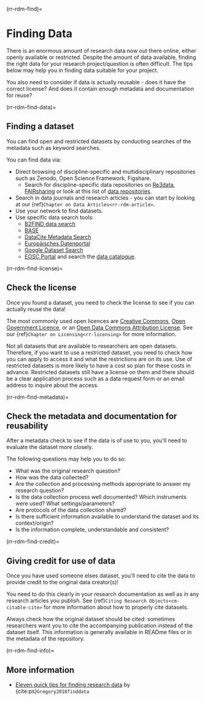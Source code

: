(rr-rdm-find)=
# Finding Data

There is an enormous amount of research data now out there online, either openly available or restricted. 
Despite the amount of data available, finding the right data for your research project/question is often difficult. 
The tips below may help you in finding data suitable for your project.

You also need to consider if data is actually reusable - does it have the correct license? 
And does it contain enough metadata and documentation for reuse? 

(rr-rdm-find-data)=
## Finding a dataset

You can find open and restricted datasets by conducting searches of the metadata such as keyword searches.

You can find data via:
* Direct browsing of discipline-specific and multidisciplinary repositories such as Zenodo, Open Science Framework, Figshare. 
    * Search for discipline-specific data repositories on [Re3data](https://www.re3data.org/), [FAIRsharing](https://fairsharing.org/) or look at this list of [data repositories](https://oad.simmons.edu/oadwiki/Data_repositories). 
* Search in data journals and research articles - you can start by looking at our {ref}`Chapter on Data Articles<rr-rdm-article>`.
* Use your network to find datasets.
* Use specific data search tools:
    * [B2FIND data search](http://b2find.eudat.eu/)
    * [BASE](https://www.base-search.net/) 
    * [DataCite Metadata Search](https://search.datacite.org/)
    * [Europäisches Datenportal](https://www.europeandataportal.eu/de)
    * [Google Dataset Search](https://datasetsearch.research.google.com/)
    * [EOSC Portal](https://eosc-portal.eu/) and search the [data catalogue](https://search.marketplace.eosc-portal.eu/search/dataset?q=*&standard=true&exact=false&radioValueAuthor=A&radioValueExact=A&radioValueTitle=A&radioValueKeyword=A). 

(rr-rdm-find-license)=
## Check the license

Once you found a dataset, you need to check the license to see if you can actually reuse the data!

The most commonly used open licences are [Creative Commons](https://creativecommons.org/choose/), [Open Government Licence](http://www.nationalarchives.gov.uk/doc/open-government-licence/version/3/), or an [Open Data Commons Attribution License](https://opendatacommons.org/licenses/by/index.html).
See our {ref}`Chapter on Licensing<rr-licensing>` for more information.

Not all datasets that are available to researchers are open datasets. 
Therefore, if you want to use a restricted dataset, you need to check how you can apply to access it and what the restrictions are on its use. 
Use of restricted datasets is more likely to have a cost so plan for these costs in advance.
Restricted datasets still have a license on them and there should be a clear application process such as a data request form or an email address to inquire about the access. 

(rr-rdm-find-metadata)=
## Check the metadata and documentation for reusability

After a metadata check to see if the data is of use to you, you'll need to evaluate the dataset more closely. 

The following questions may help you to do so:

* What was the original research question?
* How was the data collected? 
* Are the collection and processing methods appropriate to answer my research question?
* Is the data collection process well documented? Which instruments were used? What settings/parameters?
* Are protocols of the data collection shared?
* Is there sufficient information available to understand the dataset and its context/origin?
* Is the information complete, understandable and consistent?

(rr-rdm-find-credit)=
## Giving credit for use of data

Once you have used someone elses dataset, you'll need to cite the data to provide credit to the original data creator(s)!

You need to do this clearly in your research documentation as well as in any research articles you publish. 
See {ref}`Citing Research Objects<cm-citable-cite>` for more information about how to properly cite datasets.

Always check how the original dataset should be cited: sometimes researchers want you to cite the accompanying publication instead of the dataset itself. 
This information is generally available in READme files or in the metadata of the repository.


(rr-rdm-find-info)=
## More information

* [Eleven quick tips for finding research data](https://doi.org/10.1371/journal.pcbi.1006038) by {cite:ps}`Gregory2018finddata`

